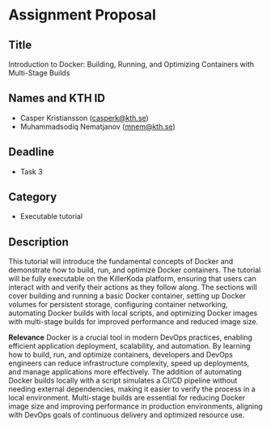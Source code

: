 # Assignment Proposal

## Title

Introduction to Docker: Building, Running, and Optimizing Containers with Multi-Stage Builds

## Names and KTH ID

- Casper Kristiansson (casperk@kth.se)
- Muhammadsodiq Nematjanov (mnem@kth.se)

## Deadline

- Task 3

## Category

- Executable tutorial

## Description

This tutorial will introduce the fundamental concepts of Docker and demonstrate how to build, run, and optimize Docker containers. The tutorial will be fully executable on the KillerKoda platform, ensuring that users can interact with and verify their actions as they follow along. The sections will cover building and running a basic Docker container, setting up Docker volumes for persistent storage, configuring container networking, automating Docker builds with local scripts, and optimizing Docker images with multi-stage builds for improved performance and reduced image size.

**Relevance**
Docker is a crucial tool in modern DevOps practices, enabling efficient application deployment, scalability, and automation. By learning how to build, run, and optimize containers, developers and DevOps engineers can reduce infrastructure complexity, speed up deployments, and manage applications more effectively. The addition of automating Docker builds locally with a script simulates a CI/CD pipeline without needing external dependencies, making it easier to verify the process in a local environment. Multi-stage builds are essential for reducing Docker image size and improving performance in production environments, aligning with DevOps goals of continuous delivery and optimized resource use.
